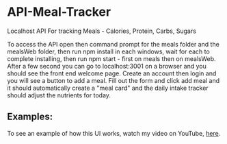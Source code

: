 # API-Meal-Tracker
Localhost API For tracking Meals - Calories, Protein, Carbs, Sugars


To access the API open then command prompt for the meals folder and the mealsWeb folder, then run npm install in each windows, wait for each to complete installing, then run npm start - first on meals then on mealsWeb.
After a few second you can go to localhost:3001 on a browser and you should see the front end welcome page. Create an account then login and you will see a button to add a meal. Fill out the form and click add meal and it should automatically create a "meal card" and the daily intake tracker should adjust the nutrients for today.

## Examples:

To see an example of how this UI works, watch my video on YouTube, [here](https://www.youtube.com/watch?v=9lDL6M4wO_E).
